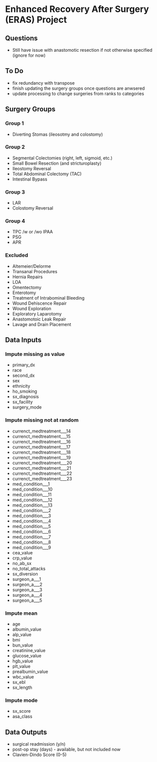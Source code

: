 # Enhanced Recovery After Surgery (ERAS) Project

## Questions
- Still have issue with anastomotic resection if not otherwise specified (ignore for now)

## To Do
- fix redundancy with transpose
- finish updating the surgery groups once questions are anwsered
- update processing to change surgeries from ranks to categories

## Surgery Groups
### Group 1
- Diverting Stomas (ileosotmy and colostomy)

### Group 2
- Segmental Colectomies (right, left, sigmoid, etc.)
- Small Bowel Resection (and stricturoplasty)
- Ileostomy Reversal
- Total Abdominal Colectomy (TAC)
- Intestinal Bypass

### Group 3
- LAR
- Colostomy Reversal

### Group 4
- TPC /w or /wo IPAA
- PSG
- APR

### Excluded
- Altemeier/Delorme
- Transanal Procedures
- Hernia Repairs
- LOA
- Omentectomy
- Enterotomy
- Treatment of Intrabominal Bleeding
- Wound Dehiscence Repair
- Wound Exploration
- Exploratory Laparotomy
- Anastomotoic Leak Repair
- Lavage and Drain Placement

## Data Inputs
### Impute missing as value
- primary_dx
- race
- second_dx
- sex
- ethnicity
- ho_smoking
- sx_diagnosis
- sx_facility
- surgery_mode
### Impute missing not at random
- currenct_medtreatment___14
- currenct_medtreatment___15
- currenct_medtreatment___16
- currenct_medtreatment___17
- currenct_medtreatment___18
- currenct_medtreatment___19
- currenct_medtreatment___20
- currenct_medtreatment___21
- currenct_medtreatment___22
- currenct_medtreatment___23
- med_condition___1
- med_condition___10
- med_condition___11
- med_condition___12
- med_condition___13
- med_condition___2
- med_condition___3
- med_condition___4
- med_condition___5
- med_condition___6
- med_condition___7
- med_condition___8
- med_condition___9
- cea_value
- crp_value
- no_ab_sx
- no_total_attacks
- sx_diversion
- surgeon_a___1
- surgeon_a___2
- surgeon_a___3
- surgeon_a___4
- surgeon_a___5
### Impute mean
- age
- albumin_value
- alp_value
- bmi
- bun_value
- creatinine_value
- glucose_value
- hgb_value
- plt_value
- prealbumin_value
- wbc_value
- sx_ebl
- sx_length
### Impute mode
- sx_score
- asa_class

## Data Outputs
- surgical readmission (y/n)
- post-op stay (days) - available, but not included now
- Clavien-Dindo Score (0-5)
